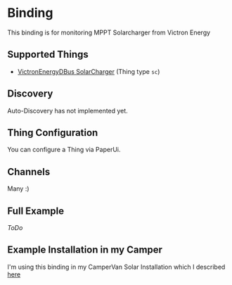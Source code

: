 # <bindingName> Binding

This binding is for monitoring MPPT Solarcharger from Victron Energy

## Supported Things

- [VictronEnergyDBus SolarCharger](https://www.victronenergy.com/solar-charge-controllers) (Thing type `sc`)

## Discovery

Auto-Discovery has not implemented yet.


## Thing Configuration

You can configure a Thing via PaperUi.

## Channels

Many :)

## Full Example

_ToDo_

## Example Installation in my Camper

I'm using this binding in my CamperVan Solar Installation which I described [here](http://thejollyjumper.de/2018/10/18/elektrik/)
